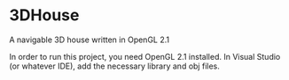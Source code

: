 # 3DHouse
A navigable 3D house written in OpenGL 2.1

In order to run this project, you need OpenGL 2.1 installed. In Visual Studio (or whatever IDE), 
add the necessary library and obj files.
